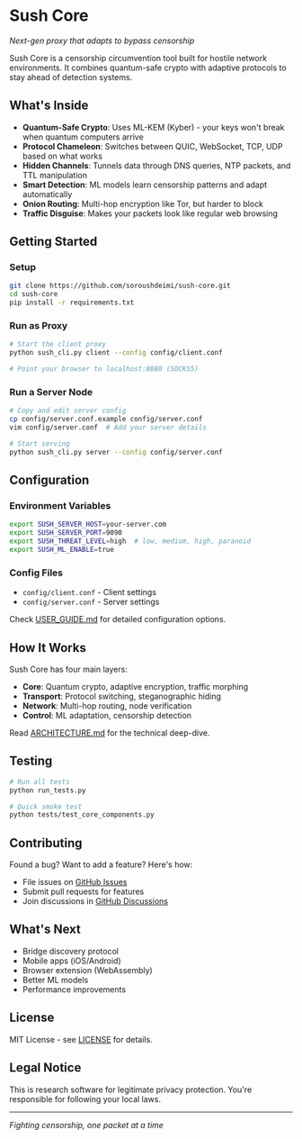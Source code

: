 # Sush Core

*Next-gen proxy that adapts to bypass censorship*

Sush Core is a censorship circumvention tool built for hostile network environments. It combines quantum-safe crypto with adaptive protocols to stay ahead of detection systems.

## What's Inside

- **Quantum-Safe Crypto**: Uses ML-KEM (Kyber) - your keys won't break when quantum computers arrive
- **Protocol Chameleon**: Switches between QUIC, WebSocket, TCP, UDP based on what works
- **Hidden Channels**: Tunnels data through DNS queries, NTP packets, and TTL manipulation
- **Smart Detection**: ML models learn censorship patterns and adapt automatically
- **Onion Routing**: Multi-hop encryption like Tor, but harder to block
- **Traffic Disguise**: Makes your packets look like regular web browsing

## Getting Started

### Setup

```bash
git clone https://github.com/soroushdeimi/sush-core.git
cd sush-core
pip install -r requirements.txt
```

### Run as Proxy

```bash
# Start the client proxy
python sush_cli.py client --config config/client.conf

# Point your browser to localhost:8080 (SOCKS5)
```

### Run a Server Node

```bash
# Copy and edit server config
cp config/server.conf.example config/server.conf
vim config/server.conf  # Add your server details

# Start serving
python sush_cli.py server --config config/server.conf
```

## Configuration

### Environment Variables
```bash
export SUSH_SERVER_HOST=your-server.com
export SUSH_SERVER_PORT=9090
export SUSH_THREAT_LEVEL=high  # low, medium, high, paranoid
export SUSH_ML_ENABLE=true
```

### Config Files
- `config/client.conf` - Client settings
- `config/server.conf` - Server settings

Check [USER_GUIDE.md](USER_GUIDE.md) for detailed configuration options.

## How It Works

Sush Core has four main layers:

- **Core**: Quantum crypto, adaptive encryption, traffic morphing
- **Transport**: Protocol switching, steganographic hiding
- **Network**: Multi-hop routing, node verification
- **Control**: ML adaptation, censorship detection

Read [ARCHITECTURE.md](ARCHITECTURE.md) for the technical deep-dive.

## Testing

```bash
# Run all tests
python run_tests.py

# Quick smoke test
python tests/test_core_components.py
```

## Contributing

Found a bug? Want to add a feature? Here's how:

- File issues on [GitHub Issues](https://github.com/soroushdeimi/sush-core/issues)
- Submit pull requests for features
- Join discussions in [GitHub Discussions](https://github.com/soroushdeimi/sush-core/discussions)

## What's Next

- Bridge discovery protocol
- Mobile apps (iOS/Android)
- Browser extension (WebAssembly)
- Better ML models
- Performance improvements

## License

MIT License - see [LICENSE](LICENSE) for details.

## Legal Notice

This is research software for legitimate privacy protection. You're responsible for following your local laws.

---

*Fighting censorship, one packet at a time*
